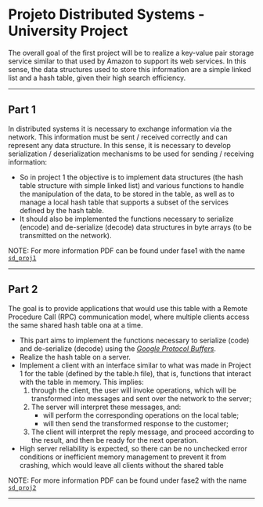 # Projeto Distributed Systems - University Project

The overall goal of the first project will be to realize a key-value pair storage service similar to that used by Amazon to support its web services. In this sense, the data structures used to store this information are a simple linked list and a hash table, given their high search efficiency.

----------------------------------
## Part 1

In distributed systems it is necessary to exchange information via the network. This information must be sent / received correctly and can represent any data structure. In this sense, it is necessary to develop serialization / deserialization mechanisms to be used for sending / receiving information:
* So in project 1 the objective is to implement data structures (the hash table structure with simple linked list) and various functions to handle the manipulation of the data, to be stored in the table, as well as to manage a local hash table that supports a subset of the services defined by the hash table.
* It should also be implemented the functions necessary to serialize (encode) and de-serialize (decode) data structures in byte arrays (to be transmitted on the network).

NOTE: For more information PDF can be found under fase1 with the name [`sd_proj1`](part1/sd_proj1.pdf)

----------------------------------
## Part 2

The goal is to provide applications that would use this table with a Remote Procedure Call (RPC) communication model, where multiple clients access the same shared hash table ona at a time.

* This part aims to implement the functions necessary to serialize (code) and de-serialize (decode) using the [*Google Protocol Buffers*](https://github.com/protobuf-c/protobuf-c).
* Realize the hash table on a server.
* Implement a client with an interface similar to what was made in Project 1 for the table (defined by the table.h file), that is, functions that interact with the table in memory. This implies:
    1. through the client, the user will invoke operations, which will be transformed into messages and sent over the network to the server;
    2. The server will interpret these messages, and: 
        * will perform the corresponding operations on the local table;
        * will then send the transformed response to the customer;
    3. The client will interpret the reply message, and proceed according to the result, and then be ready for the next operation.
* High server reliability is expected, so there can be no unchecked error conditions or inefficient memory management to prevent it from crashing, which would leave all clients without the shared table

NOTE: For more information PDF can be found under fase2 with the name [`sd_proj2`](part2/sd_proj2.pdf)

----------------------------------